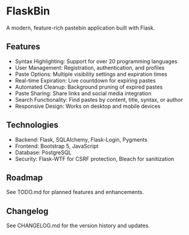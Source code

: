 # FlaskBin

A modern, feature-rich pastebin application built with Flask.

## Features

- Syntax Highlighting: Support for over 20 programming languages
- User Management: Registration, authentication, and profiles
- Paste Options: Multiple visibility settings and expiration times
- Real-time Expiration: Live countdown for expiring pastes
- Automated Cleanup: Background pruning of expired pastes
- Paste Sharing: Share links and social media integration
- Search Functionality: Find pastes by content, title, syntax, or author
- Responsive Design: Works on desktop and mobile devices

## Technologies

- Backend: Flask, SQLAlchemy, Flask-Login, Pygments
- Frontend: Bootstrap 5, JavaScript
- Database: PostgreSQL
- Security: Flask-WTF for CSRF protection, Bleach for sanitization

## Roadmap

See TODO.md for planned features and enhancements.

## Changelog

See CHANGELOG.md for the version history and updates.
